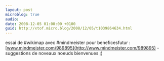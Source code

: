 ```yaml
---
layout: post
microblog: true
audio: 
date: 2008-12-05 01:00:00 +0100
guid: http://xtof.micro.blog/2008/12/05/t1039864634.html
---
```

essai de #wikimap avec #mindmeister pour beneficesfutur : [www.mindmeister.com/989895](http://www.mindmeister.com/989895) - suggestions de noveaux noeuds bienvenues ;)
